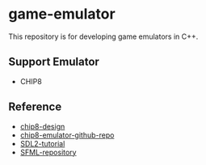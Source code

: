 # game-emulator
This repository is for developing game emulators in C++.

## Support Emulator
* CHIP8

## Reference
* [chip8-design](http://www.cs.columbia.edu/~sedwards/classes/2016/4840-spring/designs/Chip8.pdf)
* [chip8-emulator-github-repo](https://github.com/cj1128/chip8-emulator)
* [SDL2-tutorial](https://lazyfoo.net/tutorials/SDL/index.php)
* [SFML-repository](https://github.com/SFML/SFML)
